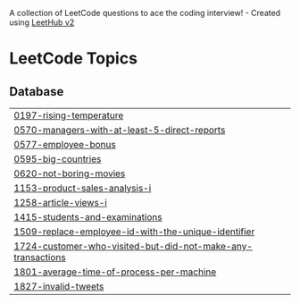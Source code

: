 A collection of LeetCode questions to ace the coding interview! - Created using [LeetHub v2](https://github.com/arunbhardwaj/LeetHub-2.0)
<!---LeetCode Topics Start-->
# LeetCode Topics
## Database
|  |
| ------- |
| [0197-rising-temperature](https://github.com/Asutosh-R/Leet-Code-SQL/tree/master/0197-rising-temperature) |
| [0570-managers-with-at-least-5-direct-reports](https://github.com/Asutosh-R/Leet-Code-SQL/tree/master/0570-managers-with-at-least-5-direct-reports) |
| [0577-employee-bonus](https://github.com/Asutosh-R/Leet-Code-SQL/tree/master/0577-employee-bonus) |
| [0595-big-countries](https://github.com/Asutosh-R/Leet-Code-SQL/tree/master/0595-big-countries) |
| [0620-not-boring-movies](https://github.com/Asutosh-R/Leet-Code-SQL/tree/master/0620-not-boring-movies) |
| [1153-product-sales-analysis-i](https://github.com/Asutosh-R/Leet-Code-SQL/tree/master/1153-product-sales-analysis-i) |
| [1258-article-views-i](https://github.com/Asutosh-R/Leet-Code-SQL/tree/master/1258-article-views-i) |
| [1415-students-and-examinations](https://github.com/Asutosh-R/Leet-Code-SQL/tree/master/1415-students-and-examinations) |
| [1509-replace-employee-id-with-the-unique-identifier](https://github.com/Asutosh-R/Leet-Code-SQL/tree/master/1509-replace-employee-id-with-the-unique-identifier) |
| [1724-customer-who-visited-but-did-not-make-any-transactions](https://github.com/Asutosh-R/Leet-Code-SQL/tree/master/1724-customer-who-visited-but-did-not-make-any-transactions) |
| [1801-average-time-of-process-per-machine](https://github.com/Asutosh-R/Leet-Code-SQL/tree/master/1801-average-time-of-process-per-machine) |
| [1827-invalid-tweets](https://github.com/Asutosh-R/Leet-Code-SQL/tree/master/1827-invalid-tweets) |
<!---LeetCode Topics End-->